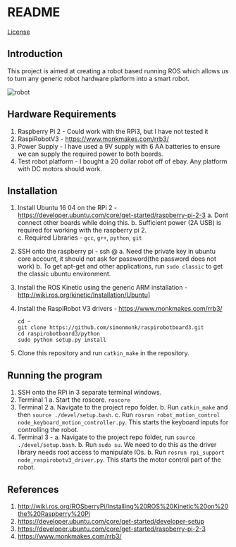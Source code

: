 # README

[License](LICENSE)

## Introduction

This project is aimed at creating a robot based running ROS which allows us to turn any generic robot hardware platform into a smart robot.

![robot](robot_image.jpg)

## Hardware Requirements

1. Raspberry Pi 2 - Could work with the RPi3, but I have not tested it
2. RaspiRobotV3 - https://www.monkmakes.com/rrb3/
3. Power Supply - I have used a 9V supply with 6 AA batteries to ensure we can supply the required power to both boards.
4. Test robot platform - I bought a 20 dollar robot off of ebay. Any platform with DC motors should work.

## Installation

1. Install Ubuntu 16 04 on the RPi 2 - https://developer.ubuntu.com/core/get-started/raspberry-pi-2-3
    a. Dont connect other boards while doing this.
    b. Sufficient power (2A USB) is required for working with the raspberry pi 2.  
    c. Required Libraries - `gcc`, `g++`, `python`, `git`

2. SSH onto the raspberry pi - ssh <user-name>@<ip-address>
      a. Need the private key in ubuntu core account, it should not ask for password(the password does not work)
      b. To get apt-get and other applications, run `sudo classic` to get the classic ubuntu environment.

2. Install the ROS Kinetic using the generic ARM installation - http://wiki.ros.org/kinetic/Installation/Ubuntu]

3. Install the RaspiRobot V3 drivers - https://www.monkmakes.com/rrb3/
    ```
    cd ~
    git clone https://github.com/simonmonk/raspirobotboard3.git
    cd raspirobotboard3/python
    sudo python setup.py install
    ```

4. Clone this repository and run `catkin_make` in the repository.

## Running the program

1. SSH onto the RPi in 3  separate terminal windows.
2. Terminal 1
    a. Start the roscore. `roscore`
3. Terminal 2 
    a. Navigate to the project repo folder.
    b. Run `catkin_make` and then `source ./devel/setup.bash`. 
    c. Run  `rosrun robot_motion_control node_keyboard_motion_controller.py`. This starts the keyboard inputs for controlling the robot.
4. Terminal 3 - 
    a. Navigate to the project repo folder, run `source ./devel/setup.bash`. 
    b. Run `sudo su`. We need to do this as the driver library needs root access to manipulate IOs.
    b. Run  `rosrun rpi_support node_raspirobotv3_driver.py`. This starts the motor control part of the robot.

## References

1. http://wiki.ros.org/ROSberryPi/Installing%20ROS%20Kinetic%20on%20the%20Raspberry%20Pi
2. https://developer.ubuntu.com/core/get-started/developer-setup
3. https://developer.ubuntu.com/core/get-started/raspberry-pi-2-3
4. https://www.monkmakes.com/rrb3/